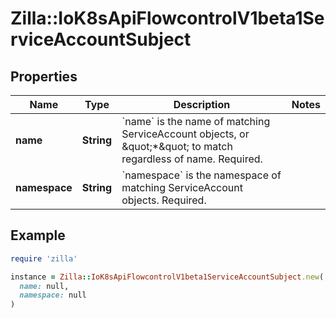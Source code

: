# Zilla::IoK8sApiFlowcontrolV1beta1ServiceAccountSubject

## Properties

| Name | Type | Description | Notes |
| ---- | ---- | ----------- | ----- |
| **name** | **String** | &#x60;name&#x60; is the name of matching ServiceAccount objects, or \&quot;*\&quot; to match regardless of name. Required. |  |
| **namespace** | **String** | &#x60;namespace&#x60; is the namespace of matching ServiceAccount objects. Required. |  |

## Example

```ruby
require 'zilla'

instance = Zilla::IoK8sApiFlowcontrolV1beta1ServiceAccountSubject.new(
  name: null,
  namespace: null
)
```

